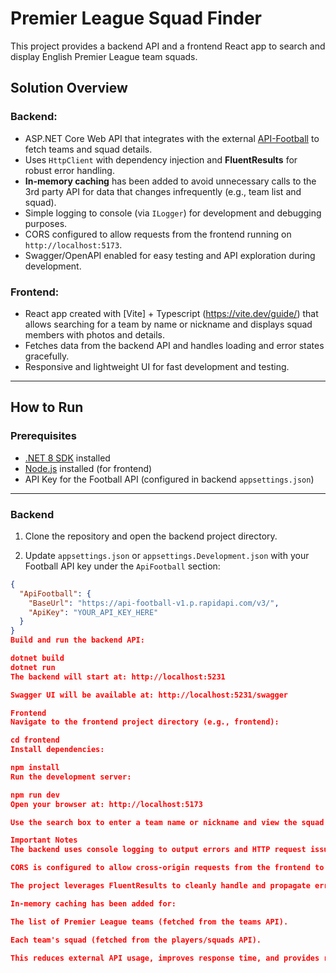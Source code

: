 # Premier League Squad Finder

This project provides a backend API and a frontend React app to search and display English Premier League team squads.

## Solution Overview

### Backend:

- ASP.NET Core Web API that integrates with the external [API-Football](https://www.api-football.com/) to fetch teams and squad details.
- Uses `HttpClient` with dependency injection and **FluentResults** for robust error handling.
- **In-memory caching** has been added to avoid unnecessary calls to the 3rd party API for data that changes infrequently (e.g., team list and squad).
- Simple logging to console (via `ILogger`) for development and debugging purposes.
- CORS configured to allow requests from the frontend running on `http://localhost:5173`.
- Swagger/OpenAPI enabled for easy testing and API exploration during development.

### Frontend:

- React app created with [Vite] + Typescript (https://vite.dev/guide/) that allows searching for a team by name or nickname and displays squad members with photos and details.
- Fetches data from the backend API and handles loading and error states gracefully.
- Responsive and lightweight UI for fast development and testing.

---

## How to Run

### Prerequisites

- [.NET 8 SDK](https://dotnet.microsoft.com/en-us/download) installed
- [Node.js](https://nodejs.org/en) installed (for frontend)
- API Key for the Football API (configured in backend `appsettings.json`)

---

### Backend

1. Clone the repository and open the backend project directory.

2. Update `appsettings.json` or `appsettings.Development.json` with your Football API key under the `ApiFootball` section:

```json
{
  "ApiFootball": {
    "BaseUrl": "https://api-football-v1.p.rapidapi.com/v3/",
    "ApiKey": "YOUR_API_KEY_HERE"
  }
}
Build and run the backend API:

dotnet build
dotnet run
The backend will start at: http://localhost:5231

Swagger UI will be available at: http://localhost:5231/swagger

Frontend
Navigate to the frontend project directory (e.g., frontend):

cd frontend
Install dependencies:

npm install
Run the development server:

npm run dev
Open your browser at: http://localhost:5173

Use the search box to enter a team name or nickname and view the squad details. There is also dropdown to select season

Important Notes
The backend uses console logging to output errors and HTTP request issues, aiding debugging during development.

CORS is configured to allow cross-origin requests from the frontend to the backend (localhost).

The project leverages FluentResults to cleanly handle and propagate error cases in the backend logic.

In-memory caching has been added for:

The list of Premier League teams (fetched from the teams API).

Each team's squad (fetched from the players/squads API).

This reduces external API usage, improves response time, and provides resiliency if the external service becomes unavailable temporarily. Cache expiration is currently set to 1 hour.

```
